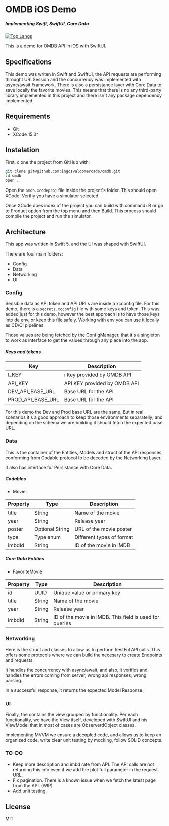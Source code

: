 # OMDB iOS Demo
##### _Implementing Swift, SwiftUI, Core Data_

[![Top Langs](https://github-readme-stats.vercel.app/api/top-langs/?username=ingosvaldomercado&layout=compact)](https://github.com/ingovaldomercado)

This is a demo for OMDB API in iOS with SwiftUI.

## Specifications
This demo was writen in Swift and SwiftUI, the API requests are performing throught URLSession and the concurrency was implemented with async/await Framework. There is also a persistance layer with Core Data to save locally the favorite movies. This means that there is no any third-party library implemented in this project and there isn't any package dependency implemented.

## Requirements

- Git
- XCode 15.0^

## Instalation

First, clone the project from GitHub with:

```sh
git clone git@github.com:ingosvaldomercado/omdb.git
cd omdb
open .
```

Open the `omdb.xcodeproj` file inside the project's folder. This should open XCode. Verifiy you have a simulator selected.

Once XCode does index of the project you can build with command+B or go to Product option from the top menu and then Build. This process should compile the project and run the simulator.

## Architecture

This app was written in Swift 5, and the UI was shaped with SwiftUI.

There are four main folders:

- Config
- Data 
- Networking
- UI

### Config

Sensible data as API token and API URLs are inside a xcconfig file. For this demo, there is a `secrets.xcconfig` file with some keys and token. This was added just for this demo, however the best approach is to have those keys into de env, or keep this file safely. Working with env you can use it locally as CD/CI pipelines.

Those values are being fetched by the ConfigManager, that it's a singleton to work as interface to get the values through any place into the app.

##### Keys and tokens

|Key|Description|
|-----|----|
|I_KEY|i Key provided by OMDB API|
|API_KEY|API KEY provided by OMDB API|
|DEV_API_BASE_URL|Base URL for the API|
|PROD_API_BASE_URL|Base URL for the API|

For this demo the Dev and Prod base URL are the same. But in real scenarios it's a good approach to keep those environments separatelly; and depending on the schema we are building it should fetch the expected base URL. 

### Data

This is the container of the Entities, Models and struct of the API responses, conforming from Codable protocol to be decoded by the Networking Layer.

It also has interface for Persistance with Core Data.

##### Codables

- Movie:

|Property|Type|Description|
|-----|----|----|
|title|String|Name of the movie|
|year|String|Release year|
|poster|Optional String|URL of the movie poster|
|type|Type enum|Different types of format|
|imbdId|String|ID of the movie in iMDB|

##### Core Data Entities

- FavoriteMovie

|Property|Type|Description|
|-----|----|----|
|id|UUID|Unique value or primary key|
|title|String|Name of the movie|
|year|String|Release year|
|imbdId|String|ID of the movie in iMDB. This field is used for queries|

### Networking

Here is the struct and classes to allow us to perform RestFul API calls. This offers some protocols where we can build the necesary to create Endpoints and requests.

It handles the concurrency with async/await, and also, it verifies and handles the errors coming from server, wrong api responses, wrong parsing.

In a successful response, it returns the expected Model Response.

### UI

Finally, the contains the view grouped by functionality. Per each functionality, we have the View itself, developed with SwiftUI and his ViewModel that in most of cases are ObserverdObject classes.

Implementing MVVM we ensure a decopled code, and allows us to keep an organized code, write clear unit testing by mocking, follow SOLID concepts.   

### TO-DO

- Keep more description and imbd rate from API. The API calls are not returning this info even if we add the plot full parameter in the request URL.
- Fix pagination. There is a known issue when we fetch the latest page from the API. (WIP)
- Add unit testing.

## License

MIT
